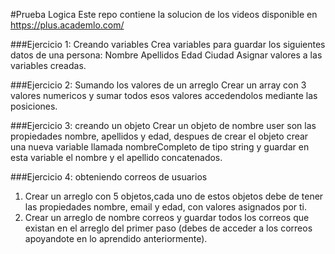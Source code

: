 #Prueba Logica
Este repo contiene la solucion de los videos disponible en https://plus.academlo.com/

###Ejercicio 1: Creando variables
Crea variables para guardar los siguientes datos de una persona:
Nombre
Apellidos
Edad
Ciudad
Asignar valores a las variables creadas.

###Ejercicio 2: Sumando los valores de un arreglo
Crear un array con 3 valores numericos y sumar todos esos valores accedendolos mediante las posiciones.

###Ejercicio 3: creando un objeto
Crear un objeto de nombre user son las propiedades nombre, apellidos y edad, 
despues de crear el objeto crear una nueva variable llamada nombreCompleto de tipo string 
y guardar en esta variable el nombre y el apellido concatenados.

###Ejercicio 4: obteniendo correos de usuarios
1. Crear un arreglo con 5 objetos,cada uno de estos objetos debe de tener las propiedades nombre, email y edad, con valores asignados por ti.
2. Crear un arreglo de nombre correos y guardar todos los correos que existan en el arreglo del primer paso (debes de acceder a los correos apoyandote en lo aprendido anteriormente).